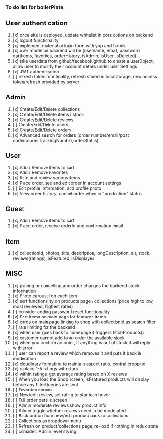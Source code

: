 ### To do list for boilerPlate

## User authentication

1. [x] once site is deployed, update whitelist in cors options on backend
2. [x] logout functionality
3. [x] implement material ui login form with yup and formik
4. [x] user model on backend will be (username, email, password, cartItems, favorites, orderHistory, isAdmin, isUser, isDeleted)
5. [x] take userdata from github/facebook/github to create a userObject, allow user to modify their account details under user Settings
6. [x] JWT authentication
7. [ ] refresh token functinality, refresh stored in localstorage, new access token/refresh provided by server

## Admin

1. [x] Create/Edit/Delete collections
2. [x] Create/Edit/Delete items / stock
3. [x] Create/Edit/Delete reviews
4. [ ] Create/Edit/Delete users
5. [x] Create/Edit/Delete orders
6. [x] Advanced search for orders (order number/email/post code/courierTrackingNumber,orderStatus)

## User

1. [x] Add / Remove items to cart
2. [x] Add / Remove Favorites
3. [x] Rate and review various items
4. [x] Place order, see and edit order in account settings
5. [ ] Edit profile information, add profile photo
6. [x] View order history, cancel order when in "production" status

## Guest

1. [x] Add / Remove items to cart
2. [x] Place order, receive orderId and confirmation email

## Item

1. [x] collectionId, photos, title, description, longDescription, alt, stock, reviews(ratings), isFeatured, isDisplayed

## MISC

1. [x] placing or cancelling and order changes the backend stock information
2. [x] Photo carousel on each item
3. [x] sort functionality on products page / collections (price high to low, most reviewed, highest rated)
4. [ ] consider adding password reset functionality
5. [x] Sort items on main page for featured items
6. [x] cards on main page linking to shop with collectionId as search filter
7. [ ] rate limiting for the backend
8. [x] when user goes back to homepage it triggers fetchProducts()
9. [x] customer cannot add to an order the available stock
10. [x] when you confirm an order, if anything is out of stock it will reply with error
11. [ ] user can report a review which removes it and puts it back in moderation
12. [x] cloudinary formating to maintain aspect ratio, central cropping
13. [x] replace 1-5 ratings with stars
14. [x] within ratings, get average rating based on X reviews
15. [ ] When you load the Shop screen, isFeatured products will display before any filterQueries are sent
16. [ ] Favorites screen
17. [x] New/edit review, set rating to star icon hover
18. [ ] Full order details screen
19. [ ] Admin moderate reviews show product info
20. [ ] Admin toggle whether reviews need to be moderated
21. [ ] Back button from new/edit product back to collections
22. [ ] Collections as dropdown menu
23. [ ] Refresh on product/collections page, re-load if nothing in redux state
24. [ ] consider: Admin level styling
